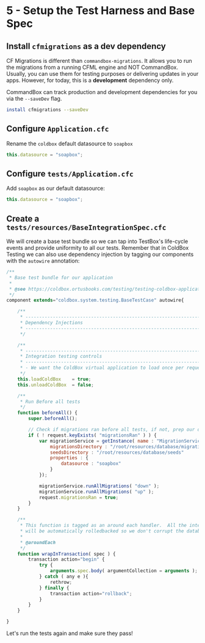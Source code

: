 # 5 - Setup the Test Harness and Base Spec

## Install `cfmigrations` as a dev dependency

CF Migrations is different than `commandbox-migrations`. It allows you to run the migrations from a running CFML engine and NOT CommandBox.  Usually, you can use them for testing purposes or delivering updates in your apps.  However, for today, this is a **development** dependency only.

CommandBox can track production and development dependencies for you via the `--saveDev` flag.

```sh
install cfmigrations --saveDev
```

## Configure `Application.cfc`

Rename the `coldbox` default datasource to `soapbox`

```js
this.datasource = "soapbox";
```

## Configure `tests/Application.cfc`

Add `soapbox` as our default datasource:

```js
this.datasource = "soapbox";
```

## Create a `tests/resources/BaseIntegrationSpec.cfc`

We will create a base test bundle so we can tap into TestBox's life-cycle events and provide uniformity to all our tests.  Remember that in ColdBox Testing we can also use dependency injection by tagging our components with the `autowire` annotation:

```js
/**
 * Base test bundle for our application
 *
 * @see https://coldbox.ortusbooks.com/testing/testing-coldbox-applications/integration-testing
 */
component extends="coldbox.system.testing.BaseTestCase" autowire{

    /**
	 * --------------------------------------------------------------------------
	 * Dependency Injections
	 * --------------------------------------------------------------------------
	 */

    /**
	 * --------------------------------------------------------------------------
	 * Integration testing controls
	 * --------------------------------------------------------------------------
     * - We want the ColdBox virtual application to load once per request and get destroyed at the end of the request.
	 */
    this.loadColdBox    = true;
    this.unloadColdBox  = false;

    /**
     * Run Before all tests
     */
    function beforeAll() {
        super.beforeAll();

        // Check if migrations ran before all tests, if not, prep our database
        if ( ! request.keyExists( "migrationsRan" ) ) {
            var migrationService = getInstance( name : "MigrationService@cfmigrations", initArguments  : {
                migrationsDirectory : "/root/resources/database/migrations",
                seedsDirectory : "/root/resources/database/seeds"
                properties : {
                    datasource : "soapbox"
                }
            });

            migrationService.runAllMigrations( "down" );
            migrationService.runAllMigrations( "up" );
            request.migrationsRan = true;
        }
    }

    /**
     * This function is tagged as an around each handler.  All the integration tests we build
     * will be automatically rolledbacked so we don't corrupt the database with our tests
     *
     * @aroundEach
     */
    function wrapInTransaction( spec ) {
        transaction action="begin" {
            try {
                arguments.spec.body( argumentCollection = arguments );
            } catch ( any e ){
                rethrow;
            } finally {
                transaction action="rollback";
            }
        }
    }

}
```

Let's run the tests again and make sure they pass!
